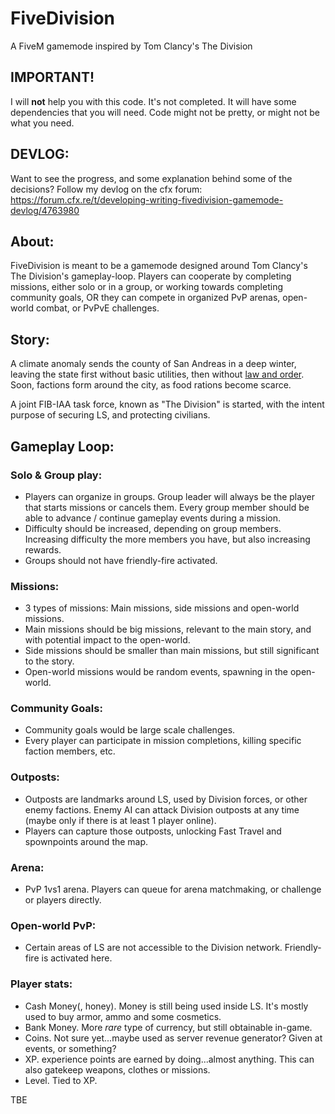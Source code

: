 # FiveDivision
A FiveM gamemode inspired by Tom Clancy's The Division

## IMPORTANT!
I will **not** help you with this code. It's not completed. It will have some dependencies that you will need. Code might not be pretty, or might not be what you need.

## DEVLOG:
Want to see the progress, and some explanation behind some of the decisions? Follow my devlog on the cfx forum: https://forum.cfx.re/t/developing-writing-fivedivision-gamemode-devlog/4763980

## About:
FiveDivision is meant to be a gamemode designed around Tom Clancy's The Division's gameplay-loop. Players can cooperate by completing missions, either solo or in a group, or working towards completing community goals, OR they can compete in organized PvP arenas, open-world combat, or PvPvE challenges.

## Story:
A climate anomaly sends the county of San Andreas in a deep winter, leaving the state first without basic utilities, then without [law and order](https://www.youtube.com/watch?v=gP3MuUTmXNk). Soon, factions form around the city, as food rations become scarce.

A joint FIB-IAA task force, known as "The Division" is started, with the intent purpose of securing LS, and protecting civilians.

## Gameplay Loop:
### Solo & Group play:
* Players can organize in groups. Group leader will always be the player that starts missions or cancels them. Every group member should be able to advance / continue gameplay events during a mission.
* Difficulty should be increased, depending on group members. Increasing difficulty the more members you have, but also increasing rewards.
* Groups should not have friendly-fire activated.

### Missions:
* 3 types of missions: Main missions, side missions and open-world missions.
* Main missions should be big missions, relevant to the main story, and with potential impact to the open-world.
* Side missions should be smaller than main missions, but still significant to the story.
* Open-world missions would be random events, spawning in the open-world.

### Community Goals:
* Community goals would be large scale challenges.
* Every player can participate in mission completions, killing specific faction members, etc.

### Outposts:
* Outposts are landmarks around LS, used by Division forces, or other enemy factions. Enemy AI can attack Division outposts at any time (maybe only if there is at least 1 player online).
* Players can capture those outposts, unlocking Fast Travel and spownpoints around the map.

### Arena:
* PvP 1vs1 arena. Players can queue for arena matchmaking, or challenge or players directly.

### Open-world PvP:
* Certain areas of LS are not accessible to the Division network. Friendly-fire is activated here. 

### Player stats:
* Cash Money(, honey). Money is still being used inside LS. It's mostly used to buy armor, ammo and some cosmetics.
* Bank Money. More *rare* type of currency, but still obtainable in-game.
* Coins. Not sure yet...maybe used as server revenue generator? Given at events, or something?
* XP. experience points are earned by doing...almost anything. This can also gatekeep weapons, clothes or missions.
* Level. Tied to XP.

TBE

